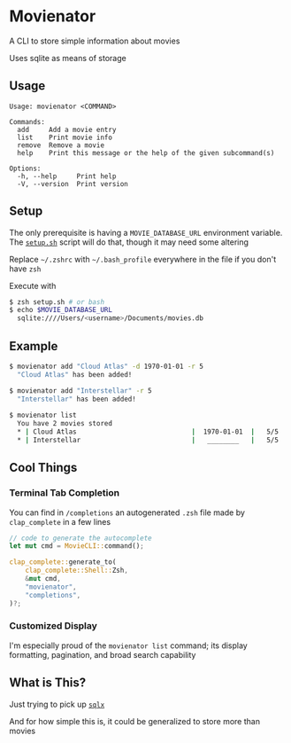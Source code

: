 # Movienator

A CLI to store simple information about movies

Uses sqlite as means of storage

## Usage
```
Usage: movienator <COMMAND>

Commands:
  add     Add a movie entry
  list    Print movie info
  remove  Remove a movie
  help    Print this message or the help of the given subcommand(s)

Options:
  -h, --help     Print help
  -V, --version  Print version
```

## Setup
The only prerequisite is having a `MOVIE_DATABASE_URL` environment variable. The [`setup.sh`](setup.sh) script will do that, though it may need some altering

Replace `~/.zshrc` with `~/.bash_profile` everywhere in the file if you don't have `zsh`

Execute with
```bash
$ zsh setup.sh # or bash
$ echo $MOVIE_DATABASE_URL
  sqlite:////Users/<username>/Documents/movies.db
```

## Example
```bash
$ movienator add "Cloud Atlas" -d 1970-01-01 -r 5
  "Cloud Atlas" has been added!

$ movienator add "Interstellar" -r 5
  "Interstellar" has been added!
  
$ movienator list
  You have 2 movies stored
  * | Cloud Atlas                             |  1970-01-01  |   5/5   | (no thoughts)
  * | Interstellar                            |   ________   |   5/5   | (no thoughts)
```

## Cool Things
### Terminal Tab Completion
You can find in `/completions` an autogenerated `.zsh` file made by `clap_complete`  in a few lines

```rust
// code to generate the autocomplete
let mut cmd = MovieCLI::command();

clap_complete::generate_to(
    clap_complete::Shell::Zsh,
    &mut cmd,
    "movienator",
    "completions",
)?;
```

### Customized Display
I'm especially proud of the `movienator list` command; its display formatting, pagination, and broad search capability

## What is This?
Just trying to pick up [`sqlx`](https://crates.io/crates/sqlx)

And for how simple this is, it could be generalized to store more than movies
